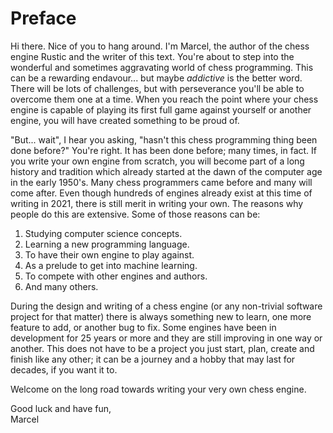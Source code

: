 # Preface

Hi there. Nice of you to hang around. I'm Marcel, the author of the chess
engine Rustic and the writer of this text. You're about to step into the
wonderful and sometimes aggravating world of chess programming. This can be
a rewarding endavour... but maybe _addictive_ is the better word. There
will be lots of challenges, but with perseverance you'll be able to
overcome them one at a time. When you reach the point where your chess
engine is capable of playing its first full game against yourself or
another engine, you will have created something to be proud of.

"But... wait", I hear you asking, "hasn't this chess programming thing been
done before?" You're right. It has been done before; many times, in fact.
If you write your own engine from scratch, you will become part of a long
history and tradition which already started at the dawn of the computer age
in the early 1950's. Many chess programmers came before and many will come
after. Even though hundreds of engines already exist at this time of
writing in 2021, there is still merit in writing your own. The reasons why
people do this are extensive. Some of those reasons can be:

1. Studying computer science concepts.
2. Learning a new programming language.
3. To have their own engine to play against.
4. As a prelude to get into machine learning.
5. To compete with other engines and authors.
6. And many others.

During the design and writing of a chess engine (or any non-trivial
software project for that matter) there is always something new to learn,
one more feature to add, or another bug to fix. Some engines have been in
development for 25 years or more and they are still improving in one way or
another. This does not have to be a project you just start, plan, create
and finish like any other; it can be a journey and a hobby that may last
for decades, if you want it to.

Welcome on the long road towards writing your very own chess engine.

Good luck and have fun,<br />
Marcel
